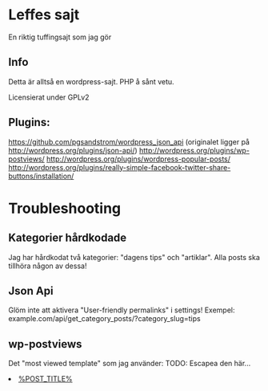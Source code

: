 Leffes sajt
===

En riktig tuffingsajt som jag gör 

Info
---------------

Detta är alltså en wordpress-sajt. PHP å sånt vetu.

Licensierat under GPLv2

Plugins:
---------------
https://github.com/pgsandstrom/wordpress_json_api (originalet ligger på http://wordpress.org/plugins/json-api/)
http://wordpress.org/plugins/wp-postviews/
http://wordpress.org/plugins/wordpress-popular-posts/
http://wordpress.org/plugins/really-simple-facebook-twitter-share-buttons/installation/

Troubleshooting
===

Kategorier hårdkodade
---
Jag har hårdkodat två kategorier: "dagens tips" och "artiklar". Alla posts ska tillhöra någon av dessa!

Json Api
---
Glöm inte att aktivera "User-friendly permalinks" i settings!
Exempel: example.com/api/get_category_posts/?category_slug=tips

wp-postviews
---
Det "most viewed template" som jag använder:
TODO: Escapea den här...
<li><a href="%POST_URL%"  title="%POST_TITLE%">%POST_TITLE%</a></li>